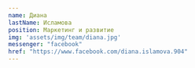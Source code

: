 ```yaml
---
name: Диана
lastName: Исламова
position: Маркетинг и развитие
img: 'assets/img/team/diana.jpg'
messenger: "facebook"
href: "https://www.facebook.com/diana.islamova.904"
---
```

